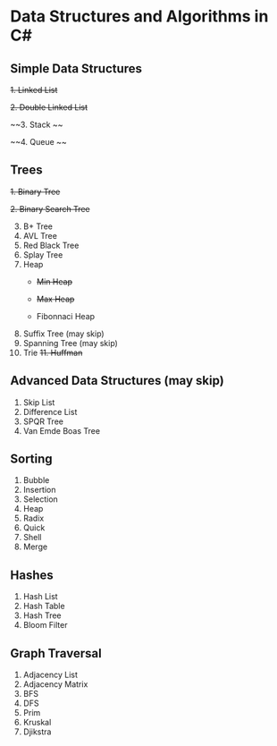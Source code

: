 # Data Structures and Algorithms in C#

## Simple Data Structures
 ~~1. Linked List~~
 
 ~~2. Double Linked List~~
 
 ~~3. Stack ~~
 
 ~~4. Queue ~~

## Trees
  ~~1. Binary Tree~~
  
  ~~2. Binary Search Tree~~
  
  3. B+ Tree
  4. AVL Tree
  5. Red Black Tree
  6. Splay Tree
  7. Heap
     * ~~Min Heap~~
     
     * ~~Max Heap~~
     
      * Fibonnaci Heap
  8. Suffix Tree (may skip)
  9. Spanning Tree (may skip)
  10. Trie
  ~~11. Huffman~~ 
  
## Advanced Data Structures (may skip)
  1. Skip List
  2. Difference List
  3. SPQR Tree
  4. Van Emde Boas Tree
  
 ## Sorting
  1. Bubble
  2. Insertion
  3. Selection
  4. Heap
  5. Radix
  6. Quick
  7. Shell
  8. Merge
 
 ## Hashes
  1. Hash List
  2. Hash Table
  3. Hash Tree
  4. Bloom Filter
  
 ## Graph Traversal
  1. Adjacency List
  2. Adjacency Matrix
  3. BFS
  4. DFS
  5. Prim
  6. Kruskal
  7. Djikstra
